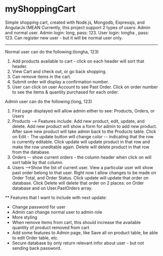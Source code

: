 # myShoppingCart
Simple shopping cart, created with Node.js, Mongodb, Expressjs, and AngularJs (MEAN
Currently, this project support 2 types of users: Admin and normal user.
Admin login: long, pass: 123. 
User login: longha , pass: 123.
Can register new user - but it will be normal user only. 
*********************************************************************************
Normal user can do the following:(longha, 123)
1. Add products available to cart - click on each header will sort that header.
2. View Cart and check out, or go back shopping. 
3. Can remove items in the cart.
4. Submit order will display a confirmation number.
5. User can click on user Account to see Past Order. Click on order number to see the items & quantity purchased for each order.

Admin user can do the following:(long, 123)
1. First page displayed will allow admin either to see: Products, Orders, or Users
2. Products --> Features include: Add new product, edit, update, and delete. Add new product will show a form for admin to add new product. After save new product will take admin back to the Products table. Click on Edit - The update button will change color -- indicating that the row is currently editable. Click update will update product in that row and make the row uneditable again. Delete will delete product in that row from the database.
3. Orders -- show current orders - the column header when click on will sort table by that column.
4. Users -->Show the list of current user. View a particular user will show past order belong to that user. Right now I allow changes to be made on Order Total, and Order Status. Click update will update that order on database. Click Delete will delete that order on 2 places: on Order database and on User.PastOrders array.


























** Features that I want to include with next update:
* Change password for user
* Admin can change normal user to admin role
* More styling
* When remove items from cart, this should increase the available quantity of product removed from cart
* Add some features to Admin page, like Save all on product table, be able to edit Order table, etc.
* Secure database by only return relevant infor about user - but not sending back password.

